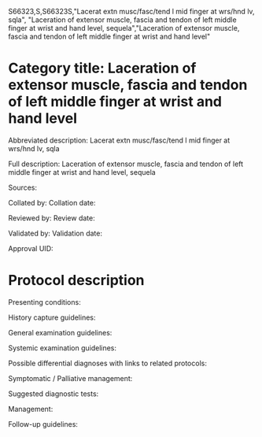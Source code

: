 S66323,S,S66323S,"Lacerat extn musc/fasc/tend l mid finger at wrs/hnd lv, sqla", "Laceration of extensor muscle, fascia and tendon of left middle finger at wrist and hand level, sequela","Laceration of extensor muscle, fascia and tendon of left middle finger at wrist and hand level"
# Category title: Laceration of extensor muscle, fascia and tendon of left middle finger at wrist and hand level

Abbreviated description: Lacerat extn musc/fasc/tend l mid finger at wrs/hnd lv, sqla

Full description: Laceration of extensor muscle, fascia and tendon of left middle finger at wrist and hand level, sequela

Sources:

Collated by:
Collation date:

Reviewed by:
Review date:

Validated by:
Validation date:

Approval UID:

# Protocol description

Presenting conditions:

History capture guidelines:

General examination guidelines:

Systemic examination guidelines:

Possible differential diagnoses with links to related protocols:

Symptomatic / Palliative management:

Suggested diagnostic tests:

Management:

Follow-up guidelines:
